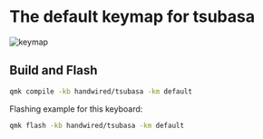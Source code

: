 # The default keymap for tsubasa
![keymap](https://i.imgur.com/wIRs6Ebh.png)

## Build and Flash
```bash
qmk compile -kb handwired/tsubasa -km default
```

Flashing example for this keyboard:

```bash
qmk flash -kb handwired/tsubasa -km default
```
